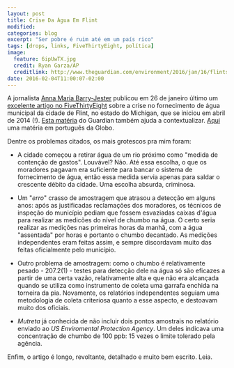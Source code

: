 ```yaml
---
layout: post
title: Crise Da Água Em Flint
modified:
categories: blog
excerpt: "Ser pobre é ruim até em um país rico"
tags: [drops, links, FiveThirtyEight, política]
image:
  feature: 6ipUwTX.jpg
  credit: Ryan Garza/AP
  creditlink: http://www.theguardian.com/environment/2016/jan/16/flints-water-crisis-what-went-wrong
date: 2016-02-04T11:00:07-02:00
---
```


 A jornalista [Anna Maria Barry-Jester](http://fivethirtyeight.com/contributors/anna-maria-barry-jester/) publicou em 26 de janeiro último um [excelente artigo no FiveThirtyEight](http://fivethirtyeight.com/features/what-went-wrong-in-flint-water-crisis-michigan/) sobre a crise no fornecimento de água municipal da cidade de Flint, no estado do Michigan, que se iniciou em abril de 2014 (!). [Esta matéria](http://www.theguardian.com/environment/2016/jan/16/flints-water-crisis-what-went-wrong) do Guardian também ajuda a contextualizar. [Aqui](http://g1.globo.com/jornal-nacional/noticia/2016/01/populacao-bebe-agua-contaminada-com-chumbo-em-cidade-americana.html) uma matéria em português da Globo.

 Dentre os problemas citados, os mais grotescos pra mim foram:

  * A cidade começou a retirar água de um rio próximo como "medida de contenção de gastos". Louvável? Não. Até essa escolha, o que os moradores pagavam era suficiente para bancar o sistema de fornecimento de água, então essa medida servia apenas para saldar o crescente débito da cidade. Uma escolha absurda, criminosa.

  * Um "_erro_" crasso de amostragem que atrasou a detecção em alguns anos: após as justificadas reclamações dos moradores, os técnicos de inspeção do município pediam que fossem esvaziadas caixas d'água para realizar as medicões do nível de chumbo na água. O certo seria realizar as medições nas primeiras horas da manhã, com a água "assentada" por horas e portanto o chumbo decantado. As medições independentes eram feitas assim, e sempre discordavam muito das feitas oficialmente pelo município.

  * Outro problema de amostragem: como o chumbo é relativamente pesado - 207.2(1) - testes para detecção dele na água só são eficazes a partir de uma certa vazão, relativamente alta e que não era alcançada quando se utiliza como instrumento de coleta uma garrafa enchida na torneira da pia. Novamente, os relatórios independentes seguiam uma metodologia de coleta criteriosa quanto a esse aspecto, e destoavam muito dos oficiais.

  * _Mutreta_ já conhecida de não incluir dois pontos amostrais no relatório enviado ao _US Enviromental Protection Agency_. Um deles indicava uma concentração de chumbo de 100 ppb: 15 vezes o limite tolerado pela agência.

Enfim, o artigo é longo, revoltante, detalhado e muito bem escrito. Leia.
